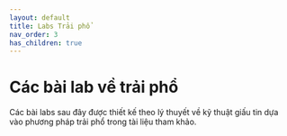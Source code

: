 ```yaml
---
layout: default
title: Labs Trải phổ
nav_order: 3
has_children: true
---
```


# Các bài lab về trải phổ
Các bài labs sau đây được thiết kế theo lý thuyết về kỹ thuật giấu tin dựa vào phương pháp trải phổ trong tài liệu tham khảo.